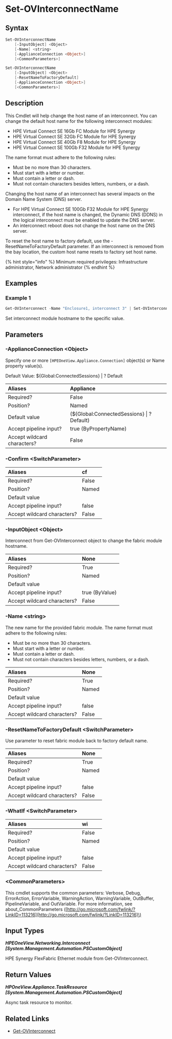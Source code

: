 ﻿---
description: Set HPE Synergy Virtual Connect SE module hostname.
---

# Set-OVInterconnectName

## Syntax

```powershell
Set-OVInterconnectName
    [-InputObject] <Object>
    [-Name] <string>
    [-ApplianceConnection <Object>]
    [<CommonParameters>]
```

```powershell
Set-OVInterconnectName
    [-InputObject] <Object>
    [-ResetNameToFactoryDefault]
    [-ApplianceConnection <Object>]
    [<CommonParameters>]
```

## Description

This Cmdlet will help change the host name of an interconnect. You can change the default host name for the following interconnect modules:

*  HPE Virtual Connect SE 16Gb FC Module for HPE Synergy
*  HPE Virtual Connect SE 32Gb FC Module for HPE Synergy
*  HPE Virtual Connect SE 40Gb F8 Module for HPE Synergy
*  HPE Virtual Connect SE 100Gb F32 Module for HPE Synergy

The name format must adhere to the following rules:

* Must be no more than 30 characters.
* Must start with a letter or number.
* Must contain a letter or dash.
* Must not contain characters besides letters, numbers, or a dash.

Changing the host name of an interconnect has several impacts on the Domain Name System (DNS) server.

*  For HPE Virtual Connect SE 100Gb F32 Module for HPE Synergy interconnect, if the host name is changed, the Dynamic DNS (DDNS) in the logical interconnect must be enabled to update the DNS server.
*  An interconnect reboot does not change the host name on the DNS server.

To reset the host name to factory default, use the -ResetNameToFactoryDefault parameter. If an interconnect is removed from the bay location, the custom host name resets to factory set host name.

{% hint style="info" %}
Minimum required privileges:  Infrastructure administrator, Network administrator
{% endhint %}

## Examples

###  Example 1 

```powershell
Get-OVInterconnect -Name "Enclosure1, interconnect 3" | Set-OVInterconnectName -Name enc1-fm3-dc1

```

Set interconnect module hostname to the specific value.

## Parameters

### -ApplianceConnection &lt;Object&gt;

Specify one or more `[HPEOneView.Appliance.Connection]` object(s) or Name property value(s).

Default Value: ${Global:ConnectedSessions} | ? Default

| Aliases | Appliance |
| :--- | :--- |
| Required? | False |
| Position? | Named |
| Default value | (${Global:ConnectedSessions} &vert; ? Default) |
| Accept pipeline input? | true (ByPropertyName) |
| Accept wildcard characters? | False |

### -Confirm &lt;SwitchParameter&gt;



| Aliases | cf |
| :--- | :--- |
| Required? | False |
| Position? | Named |
| Default value |  |
| Accept pipeline input? | false |
| Accept wildcard characters? | False |

### -InputObject &lt;Object&gt;

Interconnect from Get-OVInterconnect object to change the fabric module hostname.

| Aliases | None |
| :--- | :--- |
| Required? | True |
| Position? | Named |
| Default value |  |
| Accept pipeline input? | true (ByValue) |
| Accept wildcard characters? | False |

### -Name &lt;string&gt;

The new name for the provided fabric module.  The name format must adhere to the following rules:

* Must be no more than 30 characters.
* Must start with a letter or number.
* Must contain a letter or dash.
* Must not contain characters besides letters, numbers, or a dash.

| Aliases | None |
| :--- | :--- |
| Required? | True |
| Position? | Named |
| Default value |  |
| Accept pipeline input? | false |
| Accept wildcard characters? | False |

### -ResetNameToFactoryDefault &lt;SwitchParameter&gt;

Use parameter to reset fabric module back to factory default name.

| Aliases | None |
| :--- | :--- |
| Required? | True |
| Position? | Named |
| Default value |  |
| Accept pipeline input? | false |
| Accept wildcard characters? | False |

### -WhatIf &lt;SwitchParameter&gt;



| Aliases | wi |
| :--- | :--- |
| Required? | False |
| Position? | Named |
| Default value |  |
| Accept pipeline input? | false |
| Accept wildcard characters? | False |

### &lt;CommonParameters&gt;

This cmdlet supports the common parameters: Verbose, Debug, ErrorAction, ErrorVariable, WarningAction, WarningVariable, OutBuffer, PipelineVariable, and OutVariable. For more information, see about\_CommonParameters \([http://go.microsoft.com/fwlink/?LinkID=113216](http://go.microsoft.com/fwlink/?LinkID=113216)\)

## Input Types

_**HPEOneView.Networking.Interconnect [System.Management.Automation.PSCustomObject]**_

HPE Synergy FlexFabric Ethernet module from Get-OVInterconnect.

## Return Values

_**HPOneView.Appliance.TaskResource [System.Management.Automation.PSCustomObject]**_

Async task resource to monitor.

## Related Links

* [Get-OVInterconnect](get-ovinterconnect.md)
